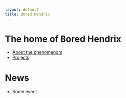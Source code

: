 ```yaml
---
layout: default
title: Bored Hendrix
---
```


# The home of Bored Hendrix
- [About the phenomenom](about)
- [Projects](projects)

# News
- Some event
<div id="text"></div>
 
<script>
document.getElementById("text").innerHTML = "Text added by JavaScript code";
</script>
